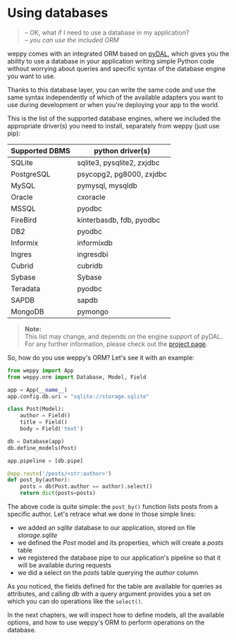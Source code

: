 Using databases
===============

> – OK, what if I need to use a database in my application?   
> – *you can use the included ORM*

weppy comes with an integrated ORM based on [pyDAL](https://github.com/web2py/pydal),
which gives you the ability to use a database in your application writing simple
Python code without worrying about queries and specific syntax of the database
engine you want to use.   

Thanks to this database layer, you can write the same code and use the same syntax
independently of which of the available adapters you want to use during development
or when you're deploying your app to the world.

This is the list of the supported database engines, where we included the appropriate
driver(s) you need to install, separately from weppy (just use pip):

| Supported DBMS | python driver(s) |
| --- | --- |
| SQLite | sqlite3, pysqlite2, zxjdbc |
| PostgreSQL | psycopg2, pg8000, zxjdbc |
| MySQL | pymysql, mysqldb |
| Oracle | cxoracle |
| MSSQL | pyodbc |
| FireBird | kinterbasdb, fdb, pyodbc |
| DB2 | pyodbc |
| Informix | informixdb |
| Ingres | ingresdbi |
| Cubrid | cubridb |
| Sybase | Sybase |
| Teradata | pyodbc |
| SAPDB | sapdb |
| MongoDB | pymongo |

> **Note:**   
> This list may change, and depends on the engine support of pyDAL. For any
further information, please check out the [project page](https://github.com/web2py/pydal).

So, how do you use weppy's ORM? Let's see it with an example:

```python
from weppy import App
from weppy.orm import Database, Model, Field

app = App(__name__)
app.config.db.uri = "sqlite://storage.sqlite"

class Post(Model):
    author = Field()
    title = Field()
    body = Field('text')

db = Database(app)
db.define_models(Post)

app.pipeline = [db.pipe]

@app.route('/posts/<str:author>')
def post_by(author):
    posts = db(Post.author == author).select()
    return dict(posts=posts)
```

The above code is quite simple: the `post_by()` function lists posts from a
specific author. Let's retrace what we done in those simple lines:

* we added an *sqlite* database to our application, stored on file *storage.sqlite*
* we defined the *Post* model and its properties, which will create a *posts* table
* we registered the database pipe to our application's pipeline so that it will be available during requests
* we did a select on the *posts* table querying the *author* column

As you noticed, the fields defined for the table are available for queries as
attributes, and calling *db* with a query argument provides you a set on
which you can do operations like the `select()`.

In the next chapters, we will inspect how to define models, all the available options,
and how to use weppy's ORM to perform operations on the database. 

